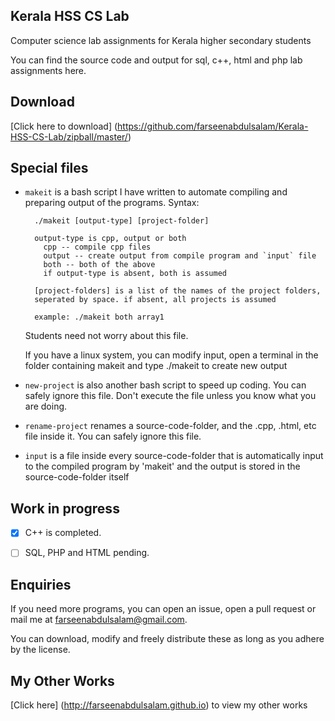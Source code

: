 
## Kerala HSS CS Lab
Computer science lab assignments for Kerala higher secondary students

You can find the source code and output for sql, c++, html and php lab assignments here.

## Download
[Click here to download] (https://github.com/farseenabdulsalam/Kerala-HSS-CS-Lab/zipball/master/)

## Special files
* `makeit` is a bash script I have written to automate compiling and preparing output of the programs.
  Syntax:
  ```
    ./makeit [output-type] [project-folder]

    output-type is cpp, output or both
      cpp -- compile cpp files
      output -- create output from compile program and `input` file
      both -- both of the above
      if output-type is absent, both is assumed

    [project-folders] is a list of the names of the project folders,
    seperated by space. if absent, all projects is assumed

    example: ./makeit both array1
  ```
  Students need not worry about this file.

  If you have a linux system, you can modify input, open a terminal in the folder containing makeit and type ./makeit to create new output

* `new-project` is also another bash script to speed up coding. You can safely ignore this file. Don't execute the file unless you know what you are doing.
* `rename-project` renames a source-code-folder, and the .cpp, .html, etc file inside it. You can safely ignore this file.
* `input` is a file inside every source-code-folder that is automatically input to the compiled program by 'makeit' and the output is stored in the source-code-folder itself


## Work in progress
- [x] C++ is completed.
- [ ] SQL, PHP and HTML pending.


## Enquiries
If you need more programs, you can open an issue, open a pull request or mail me at farseenabdulsalam@gmail.com.

You can download, modify and freely distribute these as long as you adhere by the license.

## My Other Works
[Click here] (http://farseenabdulsalam.github.io) to view my other works
